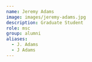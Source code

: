 ```yaml
---
name: Jeremy Adams
image: images/jeremy-adams.jpg
description: Graduate Student
role: msc
group: alumni
aliases:
  - J. Adams
  - J Adams
---
```


